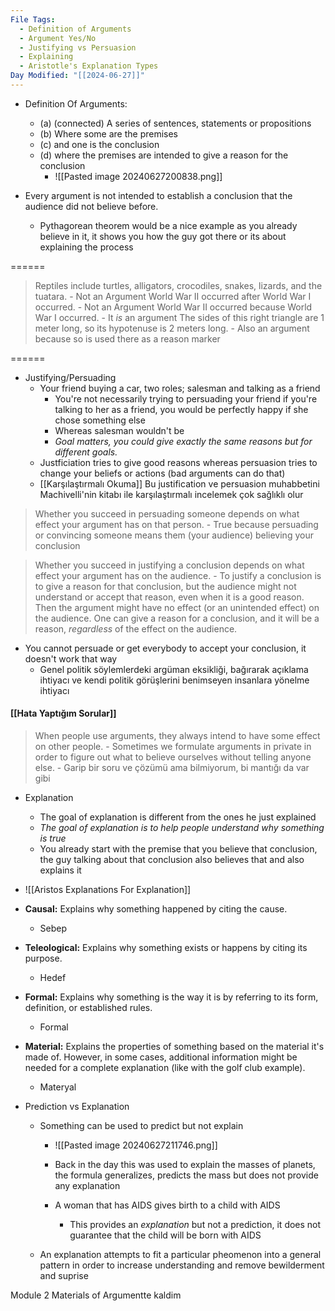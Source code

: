 ```yaml
---
File Tags:
  - Definition of Arguments
  - Argument Yes/No
  - Justifying vs Persuasion
  - Explaining
  - Aristotle's Explanation Types
Day Modified: "[[2024-06-27]]"
---
```


- Definition Of Arguments:
	- (a) (connected) A series of sentences, statements or propositions
	- (b) Where some are the premises
	- (c) and one is the conclusion
	- (d) where the premises are intended to give a reason for the conclusion
		- ![[Pasted image 20240627200838.png]]

- Every argument is not intended to establish a conclusion that the audience did not believe before.
	- Pythagorean theorem would be a nice example as you already believe in it, it shows you how the guy got there or its about explaining the process

======

> Reptiles include turtles, alligators, crocodiles, snakes, lizards, and the tuatara.
	- Not an Argument
> World War II occurred after World War I occurred.
	- Not an Argument
> World War II occurred because World War I occurred.
	- It *is* an argument
> The sides of this right triangle are 1 meter long, so its hypotenuse is 2 meters long.
	- Also an argument because so is used there as a reason marker

======

- Justifying/Persuading
	- Your friend buying a car, two roles; salesman and talking as a friend
		- You're not necessarily trying to persuading your friend if you're talking to her as a friend, you would be perfectly happy if she chose something else
		- Whereas salesman wouldn't be
		- *Goal matters, you could give exactly the same reasons but for different goals.*
	- Justficiation tries to give good reasons whereas persuasion tries to change your beliefs or actions (bad arguments can do that)
	- [[Karşılaştırmalı Okuma]] Bu justification ve persuasion muhabbetini Machivelli'nin kitabı ile karşılaştırmalı incelemek çok sağlıklı olur

>Whether you succeed in persuading someone depends on what effect your argument has on that person.
	- True because persuading or convincing someone means them (your audience) believing your conclusion

>Whether you succeed in justifying a conclusion depends on what effect your argument has on the audience.
	- To justify a conclusion is to give a reason for that conclusion, but the audience might not understand or accept that reason, even when it is a good reason. Then the argument might have no effect (or an unintended effect) on the audience. One can give a reason for a conclusion, and it will be a reason, _regardless_ of the effect on the audience.

- You cannot persuade or get everybody to accept your conclusion, it doesn't work that way
	- Genel politik söylemlerdeki argüman eksikliği, bağırarak açıklama ihtiyacı ve kendi politik görüşlerini benimseyen insanlara yönelme ihtiyacı

#### [[Hata Yaptığım Sorular]]
>When people use arguments, they always intend to have some effect on other people.
	- Sometimes we formulate arguments in private in order to figure out what to believe ourselves without telling anyone else.
	- Garip bir soru ve çözümü ama bilmiyorum, bi mantığı da var gibi


- Explanation
	- The goal of explanation is different from the ones he just explained
	- *The goal of explanation is to help people understand why something is true*
	- You already start with the premise that you believe that conclusion, the guy talking about that conclusion also believes that and also explains it

- ![[Aristos Explanations For Explanation]]
- **Causal:** Explains why something happened by citing the cause.
	- Sebep
- **Teleological:** Explains why something exists or happens by citing its purpose.
	- Hedef
- **Formal:** Explains why something is the way it is by referring to its form, definition, or established rules.
	- Formal
- **Material:** Explains the properties of something based on the material it's made of. However, in some cases, additional information might be needed for a complete explanation (like with the golf club example).
	- Materyal


- Prediction vs Explanation
	- Something can be used to predict but not explain
		- ![[Pasted image 20240627211746.png]]
		- Back in the day this was used to explain the masses of planets, the formula generalizes, predicts the mass but does not provide any explanation

		- A woman that has AIDS gives birth to a child with AIDS
			- This provides an *explanation* but not a prediction, it does not guarantee that the child will be born with AIDS

	- An explanation attempts to fit a particular pheomenon into a general pattern in order to increase understanding and remove bewilderment and suprise

Module 2 Materials of Argumentte kaldim
